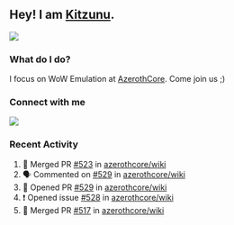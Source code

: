 ## Hey! I am [Kitzunu](https://Github.com/Kitzunu).

<!--- <a href="https://github-readme-stats.kitzunu.vercel.app/api?username=Kitzunu&show_icons=true&theme=dark">
  <img src="https://github-readme-stats.kitzunu.vercel.app/api?username=Kitzunu&show_icons=true&theme=dark" />
</a>
<a href="https://github-readme-stats.kitzunu.vercel.app/api?username=Kitzunu&show_icons=true&theme=dark">
  <img align="center" src="https://github-readme-stats.vercel.app/api/top-langs/?username=Kitzunu&layout=compact&theme=dark" />
</a> -->

<a href="https://metrics.lecoq.io/Kitzunu?template=classic&people=1&notable=1&people.limit=28&people.size=28&people.types=followers%2C%20following&people.thanks=Keader&people.identicons=false&people.shuffle=false&notable.repositories=true&config.timezone=Europe%2FStockholm">
  <img align="center" src="https://metrics.lecoq.io/Kitzunu?template=classic&people=1&notable=1&people.limit=28&people.size=28&people.types=followers%2C%20following&people.thanks=Keader&people.identicons=false&people.shuffle=false&notable.repositories=true&config.timezone=Europe%2FStockholm" />
</a>

### What do I do?

I focus on WoW Emulation at [AzerothCore](https://Github.com/AzerothCore). Come join us ;)

### Connect with me
[![](https://img.shields.io/badge/AzerothCore%20Discord-Connect%20with%20me!-green)](https://discord.com/invite/gkt4y2x)

### Recent Activity

<!--START_SECTION:activity-->
1. 🎉 Merged PR [#523](https://github.com/azerothcore/wiki/pull/523) in [azerothcore/wiki](https://github.com/azerothcore/wiki)
2. 🗣 Commented on [#529](https://github.com/azerothcore/wiki/issues/529) in [azerothcore/wiki](https://github.com/azerothcore/wiki)
3. 💪 Opened PR [#529](https://github.com/azerothcore/wiki/pull/529) in [azerothcore/wiki](https://github.com/azerothcore/wiki)
4. ❗️ Opened issue [#528](https://github.com/azerothcore/wiki/issues/528) in [azerothcore/wiki](https://github.com/azerothcore/wiki)
5. 🎉 Merged PR [#517](https://github.com/azerothcore/wiki/pull/517) in [azerothcore/wiki](https://github.com/azerothcore/wiki)
<!--END_SECTION:activity-->
